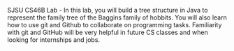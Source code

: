 SJSU CS46B Lab - In this lab, you will build a tree structure in Java to represent the family tree of the Baggins family of hobbits. You will also learn how to use git and Github to collaborate on programming tasks. Familiarity with git and GitHub will be very helpful in future CS classes and when looking for internships and jobs. 
